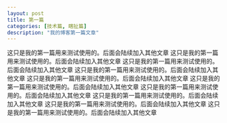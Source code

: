 ```yaml
---
layout: post
title: 第一篇
categories: [技术篇, 瞎扯篇]
description: "我的博客第一篇文章"
---
```


这只是我的第一篇用来测试使用的。后面会陆续加入其他文章
这只是我的第一篇用来测试使用的。后面会陆续加入其他文章
这只是我的第一篇用来测试使用的。后面会陆续加入其他文章
这只是我的第一篇用来测试使用的。后面会陆续加入其他文章
这只是我的第一篇用来测试使用的。后面会陆续加入其他文章
这只是我的第一篇用来测试使用的。后面会陆续加入其他文章
这只是我的第一篇用来测试使用的。后面会陆续加入其他文章
这只是我的第一篇用来测试使用的。后面会陆续加入其他文章
这只是我的第一篇用来测试使用的。后面会陆续加入其他文章
这只是我的第一篇用来测试使用的。后面会陆续加入其他文章

